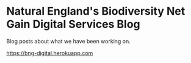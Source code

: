 # Natural England's Biodiversity Net Gain Digital Services Blog

Blog posts about what we have been working on.

<https://bng-digital.herokuapp.com>

